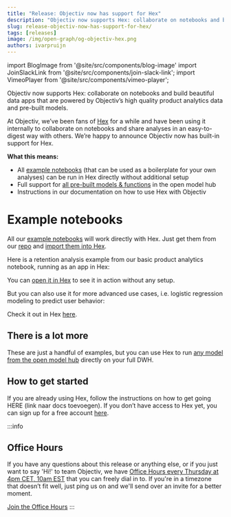 ```yaml
---
title: "Release: Objectiv now has support for Hex"
description: "Objectiv now supports Hex: collaborate on notebooks and build beautiful data apps that are powered by Objectiv’s high quality product analytics data and pre-built models."
slug: release-objectiv-now-has-support-for-hex/
tags: [releases]
image: /img/open-graph/og-objectiv-hex.png
authors: ivarpruijn
---
```


<head>
  <meta property="og:title" content="Release: Objectiv now has support for Hex" />
</head>

import BlogImage from '@site/src/components/blog-image'
import JoinSlackLink from '@site/src/components/join-slack-link';
import VimeoPlayer from '@site/src/components/vimeo-player';

[office-hours]: https://calendly.com/objectiv_io/objectiv-office-hours

<intro>

Objectiv now supports Hex: collaborate on notebooks and build beautiful data apps that are powered by Objectiv’s high quality product analytics data and pre-built models. 

</intro>

<!--truncate-->

At Objectiv, we’ve been fans of [Hex](https://www.hex.tech) for a while and have been using it internally to collaborate on notebooks and share analyses in an easy-to-digest way with others. We’re happy to announce Objectiv now has built-in support for Hex.

**What this means:**
* All [example notebooks](https://objectiv.io/docs/modeling/example-notebooks/) (that can be used as a boilerplate for your own analyses) can be run in Hex directly without additional setup
* Full support for [all pre-built models & functions](https://objectiv.io/docs/modeling/open-model-hub/) in the open model hub
* Instructions in our documentation on how to use Hex with Objectiv


# Example notebooks
All our [example notebooks](https://objectiv.io/docs/modeling/example-notebooks/) will work directly with Hex. Just get them from our [repo](https://github.com/objectiv/objectiv-analytics) and [import them into Hex](https://learn.hex.tech/docs/versioning/import-export#import-projects).

Here is a retention analysis example from our basic product analytics notebook, running as an app in Hex:


<BlogImage url="/img/blog/releases/20220706/hex-retention.png" 
  size="large" 
  caption="Retention analysis powered by Objectiv, running in Hex" />

You can [open it in Hex](https://app.hex.tech/803f838c-ed9e-47b4-b761-601992cc9ce4/app/7bccc729-e47c-4832-9c0c-cf94a0135668/latest) to see it in action without any setup.

But you can also use it for more advanced use cases, i.e. logistic regression modeling to predict user behavior:

<BlogImage url="/img/blog/releases/20220706/hex-lr.png" 
  size="large" 
  caption="Logistic regression powered by Objectiv, running in Hex" />

Check it out in Hex [here](https://app.hex.tech/803f838c-ed9e-47b4-b761-601992cc9ce4/app/aded07b0-e422-4586-a4e7-85a3723fafae/latest).

## There is a lot more
These are just a handful of examples, but you can use Hex to run [any model from the open model hub](https://objectiv.io/docs/modeling/open-model-hub/models/) directly on your full DWH. 

## How to get started
If you are already using Hex, follow the instructions on how to get going HERE (link naar docs toevoegen). If you don’t have access to Hex yet, you can sign up for a free account [here](https://hex.tech/).

:::info
## Office Hours
If you have any questions about this release or anything else, or if you just want to say 'Hi!' to team 
Objectiv, we have [Office Hours every Thursday at 4pm CET, 10am EST][office-hours] that you 
can freely dial in to. If you're in a timezone that doesn’t fit well, just ping us 
on <JoinSlackLink linkText="Slack" /> and we'll send over an invite for a better moment.

[Join the Office Hours][office-hours]
:::